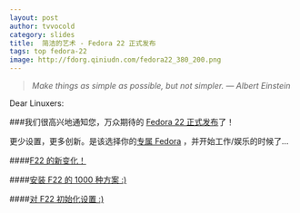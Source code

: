```yaml
---
layout: post
author: tvvocold
category: slides 
title:  简洁的艺术 - Fedora 22 正式发布              
tags: top fedora-22              
image: http://fdorg.qiniudn.com/fedora22_380_200.png
---
```


>*Make things as simple as possible, but not simpler.  —
Albert Einstein*


Dear Linuxers:

###我们很高兴地通知您，万众期待的 [Fedora 22 正式发布](http://fedoramagazine.org/fedora-22-released/)了！

更少设置，更多创新。是该选择你的[专属 Fedora](https://spins.fedoraproject.org/) ，并开始工作/娱乐的时候了...


####[F22 的新变化！](http://hack.fdzh.org/item?id=502)


####[安装 F22 的 1000 种方案 :)](http://hack.fdzh.org/item?id=504) 

####[对 F22 初始化设置 :)](http://hack.fdzh.org/item?id=589) 